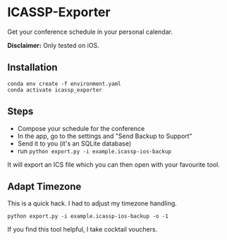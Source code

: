 # ICASSP-Exporter

Get your conference schedule in your personal calendar.


**Disclaimer:** Only tested on iOS.

## Installation

```
conda env create -f environment.yaml
conda activate icassp_exporter
```

## Steps

* Compose your schedule for the conference
* In the app, go to the settings and "Send Backup to Support"
* Send it to you (it's an SQLite database)
* run `python export.py -i example.icassp-ios-backup`

It will export an ICS file which you can then open with your favourite tool.

## Adapt Timezone

This is a quick hack. I had to adjust my timezone handling.

```
python export.py -i example.icassp-ios-backup -o -1
```


If you find this tool helpful, I take cocktail vouchers.
